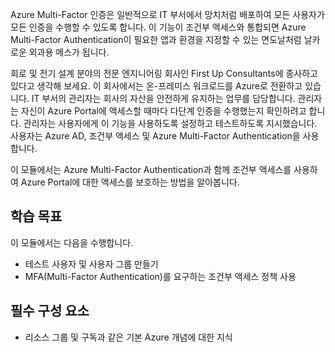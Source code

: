 Azure Multi-Factor 인증은 일반적으로 IT 부서에서 망치처럼 배포하여 모든 사용자가 모든 인증을 수행할 수 있도록 합니다. 이 기능이 조건부 액세스와 통합되면 Azure Multi-Factor Authentication이 필요한 앱과 환경을 지정할 수 있는 면도날처럼 날카로운 외과용 메스가 됩니다.

회로 및 전기 설계 분야의 전문 엔지니어링 회사인 First Up Consultants에 종사하고 있다고 생각해 보세요. 이 회사에서는 온-프레미스 워크로드를 Azure로 전환하고 있습니다. IT 부서의 관리자는 회사의 자산을 안전하게 유지하는 업무를 담당합니다. 관리자는 자신이 Azure Portal에 액세스할 때마다 다단계 인증을 수행했는지 확인하려고 합니다. 관리자는 사용자에게 이 기능을 사용하도록 설정하고 테스트하도록 지시했습니다. 사용자는 Azure AD, 조건부 액세스 및 Azure Multi-Factor Authentication을 사용합니다.

이 모듈에서는 Azure Multi-Factor Authentication과 함께 조건부 액세스를 사용하여 Azure Portal에 대한 액세스를 보호하는 방법을 알아봅니다.

## <a name="learning-objectives"></a>학습 목표

이 모듈에서는 다음을 수행합니다.

- 테스트 사용자 및 사용자 그룹 만들기
- MFA(Multi-Factor Authentication)를 요구하는 조건부 액세스 정책 사용

## <a name="prerequisites"></a>필수 구성 요소  

- 리소스 그룹 및 구독과 같은 기본 Azure 개념에 대한 지식